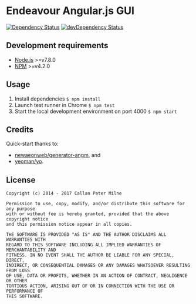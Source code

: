 # Endeavour Angular.js GUI

[![Dependency Status](https://david-dm.org/eviratec/angular-gui/status.svg)](https://david-dm.org/eviratec/angular-gui)
[![devDependency Status](https://david-dm.org/eviratec/angular-gui/dev-status.svg)](https://david-dm.org/eviratec/angular-gui#info=devDependencies)

## Development requirements

- [Node.js](https://github.com/nodejs/node) >=v7.8.0
- [NPM](https://github.com/npm/npm) >=v4.2.0

## Usage

1. Install dependencies
`$ npm install`
2. Launch test runner in Chrome
`$ npm test`
3. Start the local development environment on port 4000
`$ npm start`

## Credits

Quick-start thanks to:
- [newaeonweb/generator-angm](https://github.com/newaeonweb/generator-angm), and
- [yeoman/yo](https://github.com/yeoman/yo).

## License

```
Copyright (c) 2014 - 2017 Callan Peter Milne

Permission to use, copy, modify, and/or distribute this software for any purpose
with or without fee is hereby granted, provided that the above copyright notice
and this permission notice appear in all copies.

THE SOFTWARE IS PROVIDED "AS IS" AND THE AUTHOR DISCLAIMS ALL WARRANTIES WITH
REGARD TO THIS SOFTWARE INCLUDING ALL IMPLIED WARRANTIES OF MERCHANTABILITY AND
FITNESS. IN NO EVENT SHALL THE AUTHOR BE LIABLE FOR ANY SPECIAL, DIRECT,
INDIRECT, OR CONSEQUENTIAL DAMAGES OR ANY DAMAGES WHATSOEVER RESULTING FROM LOSS
OF USE, DATA OR PROFITS, WHETHER IN AN ACTION OF CONTRACT, NEGLIGENCE OR OTHER
TORTIOUS ACTION, ARISING OUT OF OR IN CONNECTION WITH THE USE OR PERFORMANCE OF
THIS SOFTWARE.
```
